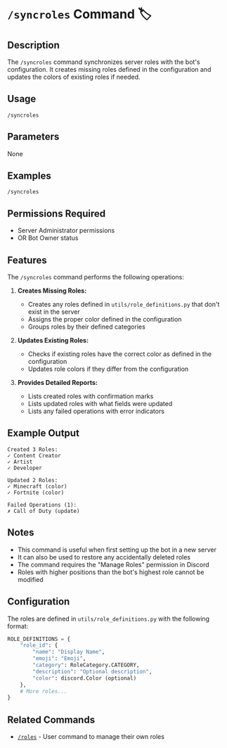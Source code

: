 # `/syncroles` Command 🏷️

## Description

The `/syncroles` command synchronizes server roles with the bot's configuration. It creates missing roles defined in the configuration and updates the colors of existing roles if needed.

## Usage

```
/syncroles
```

## Parameters

None

## Examples

```
/syncroles
```

## Permissions Required

- Server Administrator permissions
- OR Bot Owner status

## Features

The `/syncroles` command performs the following operations:

1. **Creates Missing Roles:**
   - Creates any roles defined in `utils/role_definitions.py` that don't exist in the server
   - Assigns the proper color defined in the configuration
   - Groups roles by their defined categories

2. **Updates Existing Roles:**
   - Checks if existing roles have the correct color as defined in the configuration
   - Updates role colors if they differ from the configuration

3. **Provides Detailed Reports:**
   - Lists created roles with confirmation marks
   - Lists updated roles with what fields were updated
   - Lists any failed operations with error indicators

## Example Output

```
Created 3 Roles:
✓ Content Creator
✓ Artist
✓ Developer

Updated 2 Roles:
✓ Minecraft (color)
✓ Fortnite (color)

Failed Operations (1):
✗ Call of Duty (update)
```

## Notes

- This command is useful when first setting up the bot in a new server
- It can also be used to restore any accidentally deleted roles
- The command requires the "Manage Roles" permission in Discord
- Roles with higher positions than the bot's highest role cannot be modified

## Configuration

The roles are defined in `utils/role_definitions.py` with the following format:

```python
ROLE_DEFINITIONS = {
    "role_id": {
        "name": "Display Name", 
        "emoji": "Emoji", 
        "category": RoleCategory.CATEGORY, 
        "description": "Optional description",
        "color": discord.Color (optional)
    },
    # More roles...
}
```

## Related Commands

- [`/roles`](../user/roles.md) - User command to manage their own roles 